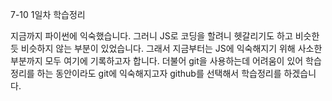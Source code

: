 7-10 1일차 학습정리

지금까지 파이썬에 익숙했습니다. 그러니 JS로 코딩을 할려니 헷갈리기도 하고 비슷한 듯 비슷하지 않는 부분이 있었습니다. 그래서 지금부터는 JS에 익숙해지기 위해 사소한 부분까지 모두 여기에 기록하고자 합니다.
더불어 git을 사용하는데 어려움이 있어 학습정리를 하는 동안이라도 git에 익숙해지고자 github를 선택해서 학습정리를 하겠습니다.
